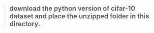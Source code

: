 > ## download the python version of cifar-10 dataset and place the unzipped folder in this directory. 